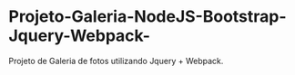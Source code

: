 # Projeto-Galeria-NodeJS-Bootstrap-Jquery-Webpack-
Projeto de Galeria de fotos utilizando Jquery + Webpack.
